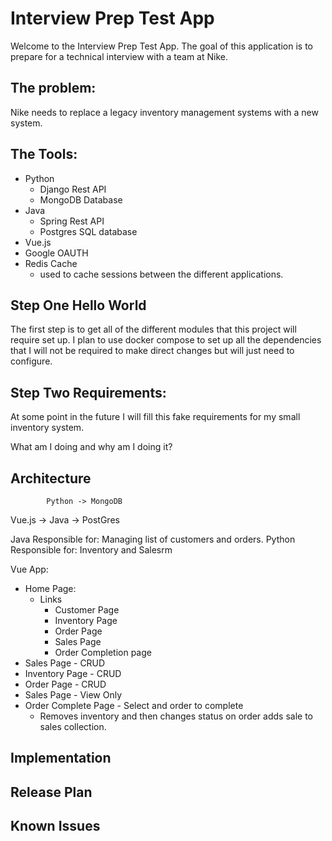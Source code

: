 # Interview Prep Test App
Welcome to the Interview Prep Test App. The goal of this application is to prepare for a technical interview with a team at Nike.

## The problem:
Nike needs to replace a legacy inventory management systems with a new system.

## The Tools:
- Python
    - Django Rest API
    - MongoDB Database 
- Java
    - Spring Rest API
    - Postgres SQL database
- Vue.js
- Google OAUTH
- Redis Cache
    - used to cache sessions between the different applications.


## Step One Hello World
The first step is to get all of the different modules that this project will require set up. I plan to use docker compose to set up all the dependencies that I will not be required to make direct changes but will just need to configure.

## Step Two Requirements:
At some point in the future I will fill this fake requirements for my small inventory system.

What am I doing and why am I doing it?

## Architecture

            Python -> MongoDB
Vue.js -> 
            Java -> PostGres

Java Responsible for:
Managing list of customers and orders.
Python Responsible for:
Inventory and Salesrm 

Vue App:
- Home Page:
    - Links
        - Customer Page
        - Inventory Page
        - Order Page
        - Sales Page
        - Order Completion page
- Sales Page - CRUD
- Inventory Page - CRUD
- Order Page - CRUD
- Sales Page - View Only
- Order Complete Page - Select and order to complete
    - Removes inventory and then changes status on order adds sale to sales collection.


## Implementation

## Release Plan

## Known Issues

